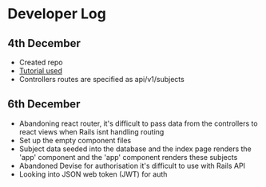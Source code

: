 # Developer Log

## 4th December

* Created repo
* [Tutorial used](https://github.com/johncorderox/Rails-API-React-Tutorial)
* Controllers routes are specified as api/v1/subjects


## 6th December

* Abandoning react router, it's difficult to pass data from the controllers to react views when Rails isnt handling routing
* Set up the empty component files
* Subject data seeded into the database and the index page renders the 'app' component and the 'app' component renders these subjects
* Abandoned Devise for authorisation it's difficult to use with Rails API
* Looking into JSON web token (JWT) for auth